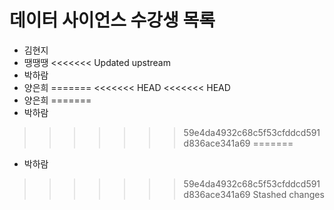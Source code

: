 # 데이터 사이언스 수강생 목록

- 김현지
- 땡땡땡
<<<<<<< Updated upstream
- 박하람
- 양은희
=======
<<<<<<< HEAD
<<<<<<< HEAD
- 양은희
=======
- 박하람
>>>>>>> 59e4da4932c68c5f53cfddcd591d836ace341a69
=======
- 박하람
>>>>>>> 59e4da4932c68c5f53cfddcd591d836ace341a69
>>>>>>> Stashed changes
